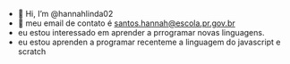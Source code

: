 - 👋 Hi, I’m @hannahlinda02
- 👀  meu email de contato é santos.hannah@escola.pr.gov.br
- eu estou interessado em aprender  a prrogramar novas linguagens.
- eu estou aprenden a programar recenteme a linguagem do javascript e scratch
